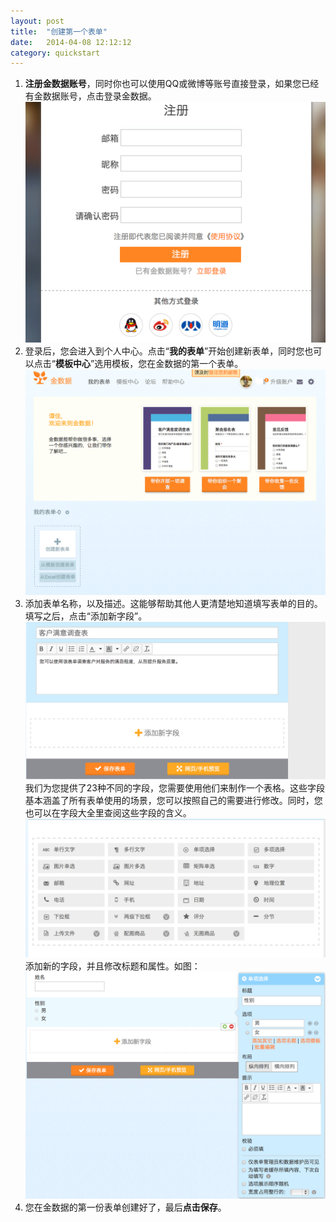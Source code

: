 ```yaml
---
layout: post
title:  "创建第一个表单"
date:   2014-04-08 12:12:12
category: quickstart
---
```


 1. **注册金数据账号**，同时你也可以使用QQ或微博等账号直接登录，如果您已经有金数据账号，点击登录金数据。
  ![表单编辑](/images/create-form-1.png)
 2. 登录后，您会进入到个人中心。点击“**我的表单**”开始创建新表单，同时您也可以点击“**模板中心**”选用模板，您在金数据的第一个表单。
 ![表单编辑](/images/create-form-2.png)
 3. 添加表单名称，以及描述。这能够帮助其他人更清楚地知道填写表单的目的。填写之后，点击“添加新字段”。
 ![表单编辑](/images/create-form-3.png)
我们为您提供了23种不同的字段，您需要使用他们来制作一个表格。这些字段基本涵盖了所有表单使用的场景，您可以按照自己的需要进行修改。同时，您也可以在字段大全里查阅这些字段的含义。
 ![表单编辑](/images/create-form-4.png)
添加新的字段，并且修改标题和属性。如图：
 ![表单编辑](/images/create-form-5.png)
 4. 您在金数据的第一份表单创建好了，最后**点击保存**。
 
